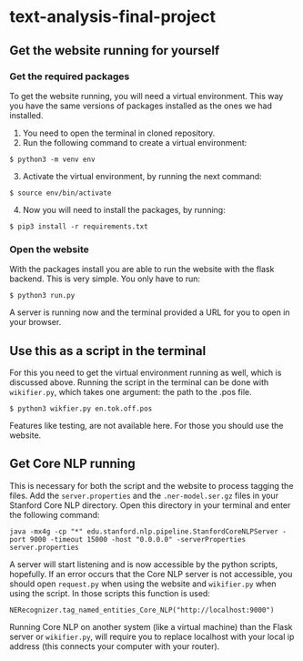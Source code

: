 # text-analysis-final-project

## Get the website running for yourself
### Get the required packages
To get the website running, you will need a virtual environment. This way you have the same versions of packages installed as the ones we had installed. 
1. You need to open the terminal in cloned repository.
2. Run the following command to create a virtual environment: 
```
$ python3 -m venv env
```
3. Activate the virtual environment, by running the next command:
```
$ source env/bin/activate
```
4. Now you will need to install the packages, by running:
```
$ pip3 install -r requirements.txt
```

### Open the website
With the packages install you are able to run the website with the flask backend. This is very simple. You only have to run:
```
$ python3 run.py
```

A server is running now and the terminal provided a URL for you to open in your browser.

## Use this as a script in the terminal
For this you need to get the virtual environment running as well, which is discussed above. Running the script in the terminal can be done with `wikifier.py`, which takes one argument: the path to the .pos file. 
```
$ python3 wikfier.py en.tok.off.pos
```

Features like testing, are not available here. For those you should use the website.

## Get Core NLP running
This is necessary for both the script and the website to process tagging the files. Add the `server.properties` and the `.ner-model.ser.gz` files in your Stanford Core NLP directory. Open this directory in your terminal and enter the following command:
```
java -mx4g -cp "*" edu.stanford.nlp.pipeline.StanfordCoreNLPServer -port 9000 -timeout 15000 -host "0.0.0.0" -serverProperties server.properties
```

A server will start listening and is now accessible by the python scripts, hopefully. If an error occurs that the Core NLP server is not accessible, you should open `request.py` when using the website and `wikifier.py` when using the script. In those scripts this function is used:
```
NERecognizer.tag_named_entities_Core_NLP("http://localhost:9000")
```
Running Core NLP on another system (like a virtual machine) than the Flask server or `wikifier.py`, will require you to replace localhost with your local ip address (this connects your computer with your router).
